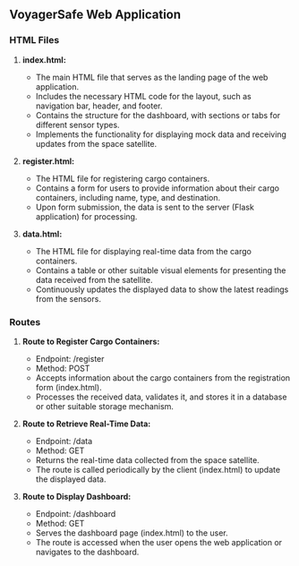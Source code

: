 ## VoyagerSafe Web Application

### HTML Files

1. **index.html:**
   - The main HTML file that serves as the landing page of the web application.
   - Includes the necessary HTML code for the layout, such as navigation bar, header, and footer.
   - Contains the structure for the dashboard, with sections or tabs for different sensor types.
   - Implements the functionality for displaying mock data and receiving updates from the space satellite.

2. **register.html:**
   - The HTML file for registering cargo containers.
   - Contains a form for users to provide information about their cargo containers, including name, type, and destination.
   - Upon form submission, the data is sent to the server (Flask application) for processing.

3. **data.html:**
   - The HTML file for displaying real-time data from the cargo containers.
   - Contains a table or other suitable visual elements for presenting the data received from the satellite.
   - Continuously updates the displayed data to show the latest readings from the sensors.

### Routes

1. **Route to Register Cargo Containers:**
   - Endpoint: /register
   - Method: POST
   - Accepts information about the cargo containers from the registration form (index.html).
   - Processes the received data, validates it, and stores it in a database or other suitable storage mechanism.

2. **Route to Retrieve Real-Time Data:**
   - Endpoint: /data
   - Method: GET
   - Returns the real-time data collected from the space satellite.
   - The route is called periodically by the client (index.html) to update the displayed data.

3. **Route to Display Dashboard:**
   - Endpoint: /dashboard
   - Method: GET
   - Serves the dashboard page (index.html) to the user.
   - The route is accessed when the user opens the web application or navigates to the dashboard.